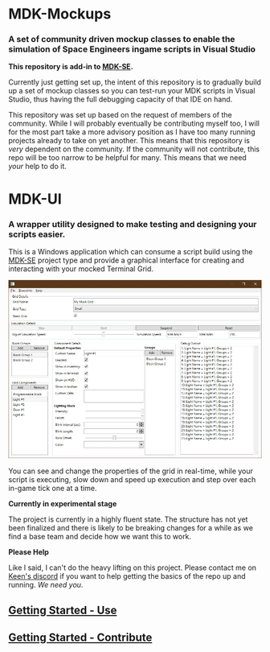 # MDK-Mockups
### A set of community driven mockup classes to enable the simulation of Space Engineers ingame scripts in Visual Studio

**This repository is add-in to [MDK-SE](https://github.com/malware-dev/MDK-SE).**

Currently just getting set up, the intent of this repository is to gradually build up a set of mockup classes so you can test-run your MDK scripts in Visual Studio, thus having the full debugging capacity of that IDE on hand.

This repository was set up based on the request of members of the community. While I will probably eventually be contributing myself too, I will for the most part take a more advisory position as I have too many running projects already to take on yet another. This means that this repository is _very_ dependent on the community. If the community will not contribute, this repo will be too narrow to be helpful for many. This means that we need _your_ help to do it.

# MDK-UI
### A wrapper utility designed to make testing and designing your scripts easier.

This is a Windows application which can consume a script build using the [MDK-SE](https://github.com/malware-dev/MDK-SE) project type and provide a graphical interface for creating and interacting with your mocked Terminal Grid.

![MDK UI](Docs/Assets/mdk-ui.jpg)

You can see and change the properties of the grid in real-time, while your script is executing, slow down and speed up execution and step over each in-game tick one at a time.

**Currently in experimental stage**

The project is currently in a highly fluent state. The structure has not yet been finalized and there is likely to be breaking changes for a while as we find a base team and decide how we want this to work.

**Please Help**

Like I said, I can't do the heavy lifting on this project. Please contact me on [Keen's discord](https://discord.gg/keenswh) if you want to help getting the basics of the repo up and running. _We need you_.

## [Getting Started - Use](Docs/Getting-Started-Use.md)

## [Getting Started - Contribute](Docs/Getting-Started-Contribute.md)
